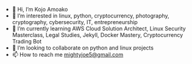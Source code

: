 - 👋 Hi, I’m Kojo Amoako
- 👀 I’m interested in linux, python, cryptocurrency, photography, cryptography, cybersecurity, IT, entrepreneurship
- 🌱 I’m currently learning AWS Cloud Solution Architect, Linux Security Masterclass, Legal Studies, Jekyll, Docker Mastery, Cryptocurrency Trading Bot
- 💞️ I’m looking to collaborate on python and linux projects
- 📫 How to reach me mightyjoe5@gmail.com

<!---
le-koj/le-koj is a ✨ special ✨ repository because its `README.md` (this file) appears on your GitHub profile.
You can click the Preview link to take a look at your changes.
--->
